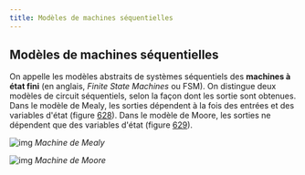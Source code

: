 ```yaml
---
title: Modèles de machines séquentielles
---
```


## Modèles de machines séquentielles

On appelle les modèles abstraits de systèmes séquentiels des **machines
à état fini** (en anglais, *Finite State Machines* ou FSM).  On
distingue deux modèles de circuit séquentiels, selon la façon dont les
sortie sont obtenues. Dans le modèle de Mealy, les sorties dépendent à
la fois des entrées et des variables d'état (figure [628](#orgd4875ea)). Dans
le modèle de Moore, les sorties ne dépendent que des variables d'état
(figure [629](#orgfc73223)). 

![img]({{site.baseurl}}/img/mealy.png "Machine de Mealy")
*Machine de Mealy*

![img]({{site.baseurl}}/img/moore.png "Machine de Moore")
*Machine de Moore*
